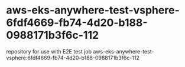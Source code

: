 # aws-eks-anywhere-test-vsphere-6fdf4669-fb74-4d20-b188-0988171b3f6c-112
repository for use with E2E test job aws-eks-anywhere-test-vsphere:6fdf4669-fb74-4d20-b188-0988171b3f6c-112
